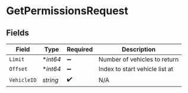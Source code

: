 # GetPermissionsRequest


## Fields

| Field                          | Type                           | Required                       | Description                    |
| ------------------------------ | ------------------------------ | ------------------------------ | ------------------------------ |
| `Limit`                        | **int64*                       | :heavy_minus_sign:             | Number of vehicles to return   |
| `Offset`                       | **int64*                       | :heavy_minus_sign:             | Index to start vehicle list at |
| `VehicleID`                    | *string*                       | :heavy_check_mark:             | N/A                            |